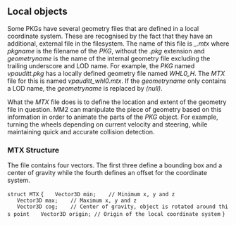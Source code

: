 ## Local objects

Some PKGs have several geometry files that are defined in a local
coordinate system. These are recognised by the fact that they have an
additional, external file in the filesystem. The name of this file is
*<pkgname>_<geometryname>.mtx* where *pkgname* is the filename of the
*PKG*, without the *.pkg* extension and *geometryname* is the name of
the internal geometry file excluding the trailing underscore and LOD
name. For example, the *PKG* named *vpauditt.pkg* has a locally defined
geometry file named *WHL0_H*. The *MTX* file for this is named
*vpauditt_whl0.mtx*. If the *geometryname* only contains a LOD name,
the *geometryname* is replaced by *(null)*.

What the *MTX* file does is to define the location and extent of the
geometry file in question. MM2 can manipulate the piece of geometry
based on this information in order to animate the parts of the *PKG*
object. For example, turning the wheels depending on current velocity
and steering, while maintaining quick and accurate collision detection.

### MTX Structure

The file contains four vectors. The first three define a bounding box
and a center of gravity while the fourth defines an offset for the
coordinate system.

`struct MTX`
`{`
`   Vector3D min;    // Minimum x, y and z`
`   Vector3D max;    // Maximum x, y and z`
`   Vector3D cog;    // Center of gravity, object is rotated around this point`
`   Vector3D origin; // Origin of the local coordinate system`
`}`